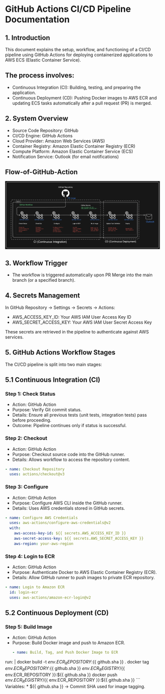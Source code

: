 # GitHub Actions CI/CD Pipeline Documentation
## 1. Introduction
This document explains the setup, workflow, and functioning of a CI/CD pipeline using GitHub Actions for deploying containerized applications to AWS ECS (Elastic Container Service).
## The process involves:
  * Continuous Integration (CI): Building, testing, and preparing the application.
  * Continuous Deployment (CD): Pushing Docker images to AWS ECR and updating ECS tasks automatically after a pull request (PR) is merged.
## 2. System Overview
  * Source Code Repository: GitHub
  * CI/CD Engine: GitHub Actions
  * Cloud Provider: Amazon Web Services (AWS)
  * Container Registry: Amazon Elastic Container Registry (ECR)
  * Compute Platform: Amazon Elastic Container Service (ECS)
  * Notification Service: Outlook (for email notifications)

## Flow-of-GitHub-Action
![Flow of GitHub Action Diagram](Flow-of-GitHub-Actions.png) 
## 3. Workflow Trigger
  * The workflow is triggered automatically upon PR Merge into the main branch (or a specified branch).
   
## 4. Secrets Management
In GitHub Repository → Settings → Secrets → Actions:

* AWS_ACCESS_KEY_ID: Your AWS IAM User Access Key ID
* AWS_SECRET_ACCESS_KEY: Your AWS IAM User Secret Access Key

These secrets are retrieved in the pipeline to authenticate against AWS services.

## 5. GitHub Actions Workflow Stages
 The CI/CD pipeline is split into two main stages:
 ## 5.1 Continuous Integration (CI)
 
 ### Step 1: Check Status
  *  Action: GitHub Action
  *  Purpose: Verify Git commit status.
  *  Details: Ensure all previous tests (unit tests, integration tests) pass before proceeding.
  *  Outcome: Pipeline continues only if status is successful.
    
 ### Step 2: Checkout
  * Action: GitHub Action
 * Purpose: Checkout source code into the GitHub runner.
 * Details: Allows workflow to access the repository content.
   

 ``` yaml 
 - name: Checkout Repository
   uses: actions/checkout@v3
   ```
### Step 3: Configure
 * Action: GitHub Action
 * Purpose: Configure AWS CLI inside the GitHub runner.
 * Details: Uses AWS credentials stored in GitHub secrets.

``` yaml
- name: Configure AWS Credentials
  uses: aws-actions/configure-aws-credentials@v2
  with:
    aws-access-key-id: ${{ secrets.AWS_ACCESS_KEY_ID }}
    aws-secret-access-key: ${{ secrets.AWS_SECRET_ACCESS_KEY }}
    aws-region: your-aws-region
```
### Step 4: Login to ECR
  * Action: GitHub Action
  * Purpose: Authenticate Docker to AWS Elastic Container Registry (ECR).
  * Details: Allow GitHub runner to push images to private ECR repository.

``` yaml
- name: Login to Amazon ECR
  id: login-ecr
  uses: aws-actions/amazon-ecr-login@v2
```

## 5.2 Continuous Deployment (CD)
### Step 5: Build Image

  * Action: GitHub Action
  * Purpose: Build Docker image and push to Amazon ECR.
    ``` yaml
    - name: Build, Tag, and Push Docker Image to ECR
  run: |
    docker build -t ${{ env.ECR_REPOSITORY }}:${{ github.sha }} .
    docker tag ${{ env.ECR_REPOSITORY }}:${{ github.sha }} ${{ env.ECR_REGISTRY }}/${{ env.ECR_REPOSITORY }}:${{ github.sha }}
    docker push ${{ env.ECR_REGISTRY }}/${{ env.ECR_REPOSITORY }}:${{ github.sha }}
    ```
    Variables:
    * ${{ github.sha }} → Commit SHA used for image tagging.



